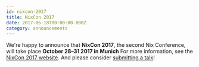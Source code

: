 ```yaml
---
id: nixcon-2017
title: NixCon 2017
date: 2017-06-18T00:00:00.000Z
category: announcements
---
```


We're happy to announce that **NixCon 2017**, the second Nix Conference, will take place **October 28–31 2017 in Munich** For more information, see the [NixCon 2017 website](https://web.archive.org/web/20200816233409/http://nixcon2017.org/). And please consider [submitting a talk](https://schedule.nixcon2017.org/en/nixcon2017/cfp/)!
